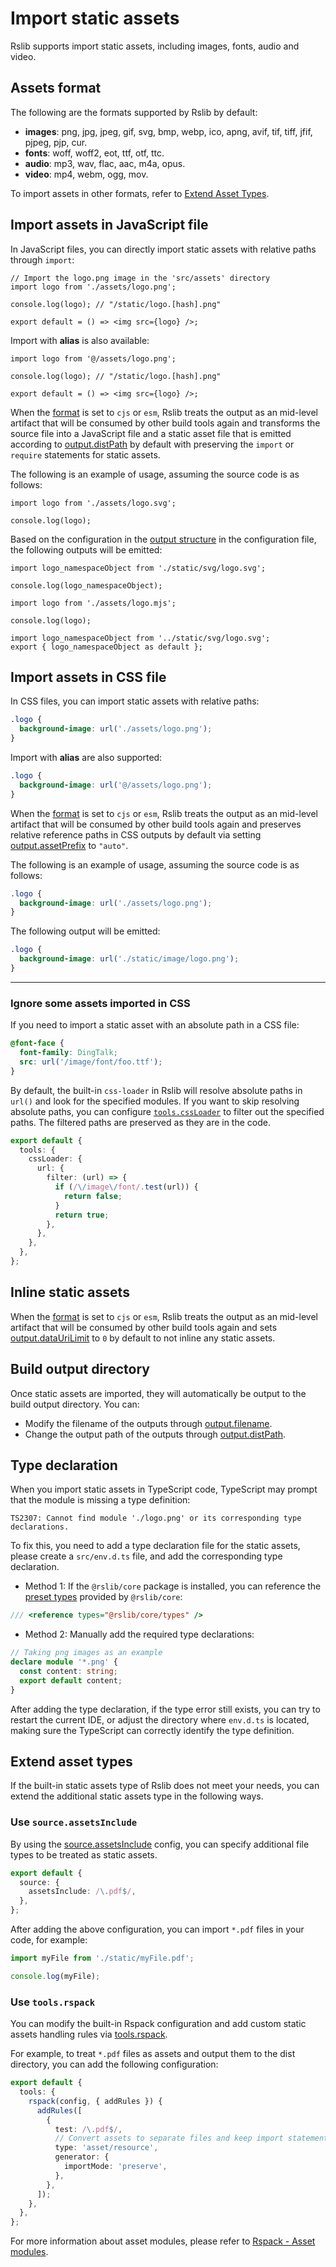 # Import static assets

Rslib supports import static assets, including images, fonts, audio and video.

## Assets format

The following are the formats supported by Rslib by default:

* **images**: png, jpg, jpeg, gif, svg, bmp, webp, ico, apng, avif, tif, tiff, jfif, pjpeg, pjp, cur.
* **fonts**: woff, woff2, eot, ttf, otf, ttc.
* **audio**: mp3, wav, flac, aac, m4a, opus.
* **video**: mp4, webm, ogg, mov.

To import assets in other formats, refer to [Extend Asset Types](#extend-asset-types).

## Import assets in JavaScript file

In JavaScript files, you can directly import static assets with relative paths through `import`:

```tsx
// Import the logo.png image in the 'src/assets' directory
import logo from './assets/logo.png';

console.log(logo); // "/static/logo.[hash].png"

export default = () => <img src={logo} />;
```

Import with **alias** is also available:

```tsx
import logo from '@/assets/logo.png';

console.log(logo); // "/static/logo.[hash].png"

export default = () => <img src={logo} />;
```

When the [format](/config/lib/format.md) is set to `cjs` or `esm`, Rslib treats the output as an mid-level artifact that will be consumed by other build tools again and transforms the source file into a JavaScript file and a static asset file that is emitted according to [output.distPath](/config/rsbuild/output.md#outputdistpath) by default with preserving the `import` or `require` statements for static assets.

The following is an example of usage, assuming the source code is as follows:



```tsx
import logo from './assets/logo.svg';

console.log(logo);
```

Based on the configuration in the [output structure](/guide/basic/output-structure.md) in the configuration file, the following outputs will be emitted:

```tsx
import logo_namespaceObject from './static/svg/logo.svg';

console.log(logo_namespaceObject);
```

```tsx
import logo from './assets/logo.mjs';

console.log(logo);
```

```tsx
import logo_namespaceObject from '../static/svg/logo.svg';
export { logo_namespaceObject as default };
```

## Import assets in CSS file

In CSS files, you can import static assets with relative paths:

```css title="src/index.css"
.logo {
  background-image: url('./assets/logo.png');
}
```

Import with **alias** are also supported:

```css title="src/index.css"
.logo {
  background-image: url('@/assets/logo.png');
}
```

When the [format](/config/lib/format.md) is set to `cjs` or `esm`, Rslib treats the output as an mid-level artifact that will be consumed by other build tools again and preserves relative reference paths in CSS outputs by default via setting [output.assetPrefix](/config/rsbuild/output.md#outputassetprefix) to `"auto"`.

The following is an example of usage, assuming the source code is as follows:

```css
.logo {
  background-image: url('./assets/logo.png');
}
```

The following output will be emitted:

```css
.logo {
  background-image: url('./static/image/logo.png');
}
```

***

### Ignore some assets imported in CSS

If you need to import a static asset with an absolute path in a CSS file:

```css
@font-face {
  font-family: DingTalk;
  src: url('/image/font/foo.ttf');
}
```

By default, the built-in `css-loader` in Rslib will resolve absolute paths in `url()` and look for the specified modules. If you want to skip resolving absolute paths, you can configure [`tools.cssLoader`](/config/rsbuild/tools.md#toolscssloader) to filter out the specified paths. The filtered paths are preserved as they are in the code.

```ts
export default {
  tools: {
    cssLoader: {
      url: {
        filter: (url) => {
          if (/\/image\/font/.test(url)) {
            return false;
          }
          return true;
        },
      },
    },
  },
};
```

## Inline static assets

When the [format](/config/lib/format.md) is set to `cjs` or `esm`, Rslib treats the output as an mid-level artifact that will be consumed by other build tools again and sets [output.dataUriLimit](/config/rsbuild/output.md#outputdataurilimit) to `0` by default to not inline any static assets.

## Build output directory

Once static assets are imported, they will automatically be output to the build output directory. You can:

* Modify the filename of the outputs through [output.filename](/config/rsbuild/output.md#outputfilename).
* Change the output path of the outputs through [output.distPath](/config/rsbuild/output.md#outputdistpath).

## Type declaration

When you import static assets in TypeScript code, TypeScript may prompt that the module is missing a type definition:

```
TS2307: Cannot find module './logo.png' or its corresponding type declarations.
```

To fix this, you need to add a type declaration file for the static assets, please create a `src/env.d.ts` file, and add the corresponding type declaration.

* Method 1: If the `@rslib/core` package is installed, you can reference the [preset types](/guide/basic/typescript.md#preset-types) provided by `@rslib/core`:

```ts
/// <reference types="@rslib/core/types" />
```

* Method 2: Manually add the required type declarations:

```ts title="src/env.d.ts"
// Taking png images as an example
declare module '*.png' {
  const content: string;
  export default content;
}
```

After adding the type declaration, if the type error still exists, you can try to restart the current IDE, or adjust the directory where `env.d.ts` is located, making sure the TypeScript can correctly identify the type definition.

## Extend asset types

If the built-in static assets type of Rslib does not meet your needs, you can extend the additional static assets type in the following ways.

### Use `source.assetsInclude`

By using the [source.assetsInclude](/config/rsbuild/source.md#sourceassetsinclude) config, you can specify additional file types to be treated as static assets.

```ts title="rslib.config.ts"
export default {
  source: {
    assetsInclude: /\.pdf$/,
  },
};
```

After adding the above configuration, you can import `*.pdf` files in your code, for example:

```js
import myFile from './static/myFile.pdf';

console.log(myFile);
```

### Use `tools.rspack`

You can modify the built-in Rspack configuration and add custom static assets handling rules via [tools.rspack](/config/rsbuild/tools.md#toolsrspack).

For example, to treat `*.pdf` files as assets and output them to the dist directory, you can add the following configuration:

```ts title="rslib.config.ts"
export default {
  tools: {
    rspack(config, { addRules }) {
      addRules([
        {
          test: /\.pdf$/,
          // Convert assets to separate files and keep import statements
          type: 'asset/resource',
          generator: {
            importMode: 'preserve',
          },
        },
      ]);
    },
  },
};
```

For more information about asset modules, please refer to [Rspack - Asset modules](https://rspack.rs/guide/features/asset-module).
